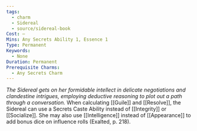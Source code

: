 ```yaml
---
tags:
  - charm
  - Sidereal
  - source/sidereal-book
Cost: —
Mins: Any Secrets Ability 1, Essence 1
Type: Permanent
Keywords:
  - None
Duration: Permanent
Prerequisite Charms:
  - Any Secrets Charm
---
```

*The Sidereal gets on her formidable intellect in delicate negotiations and clandestine intrigues, employing deductive reasoning to plot out a path through a conversation.*
When calculating [[Guile]] and [[Resolve]], the Sidereal can use a Secrets Caste Ability instead of [[Integrity]] or [[Socialize]]. She may also use [[Intelligence]] instead of [[Appearance]] to add bonus dice on influence rolls (Exalted, p. 218).